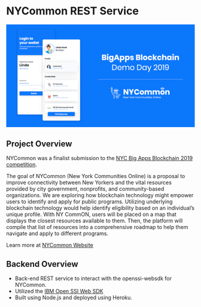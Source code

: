 # NYCommon REST Service

![NYCommon Picture](https://raw.githubusercontent.com/btmoore4/NYCommonREST/master/utils/nycommon.png)

## Project Overview

NYCommon was a finalist submission to the [NYC Big Apps Blockchain 2019 competition](https://medium.com/@nycbigapps/announcing-the-2019-nyc-bigapps-blockchain-cohort-1b465268129f). 

The goal of NYCommon (New York Communities Online) is a proposal to improve connectivity between New Yorkers and the vital resources provided by city government, nonprofits, and community-based organizations. We are exploring how blockchain technology might empower users to identify and apply for public programs. Utilizing underlying blockchain technology would help identify eligibility based on an individual’s unique profile. With NY CommON, users will be placed on a map that displays the closest resources available to them. Then, the platform will compile that list of resources into a comprehensive roadmap to help them navigate and apply to different programs.

Learn more at [NYCommon Website](http://www.nycommon.com/)

## Backend Overview
* Back-end REST service to interact with the openssi-websdk for NYCommon. 
* Utilized the [IBM Open SSI Web SDK](https://github.com/IBM-Blockchain-Identity/openssi-websdk)
* Built using Node.js and deployed using Heroku.
